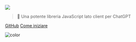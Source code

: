 <!-- _coverpage.md -->

<img class="logo" src="https://media.chatgptjs.org/images/chatgpt.js-logo-dark-mode-padded-7000x777.png?latest">

> 🤖 Una potente libreria JavaScript lato client per ChatGPT

[GitHub](https://github.com/KudoAI/chatgpt.js)
[Come iniziare](#⚡-importazione-della-libreria)

<!-- background color -->

![color](transparent)
